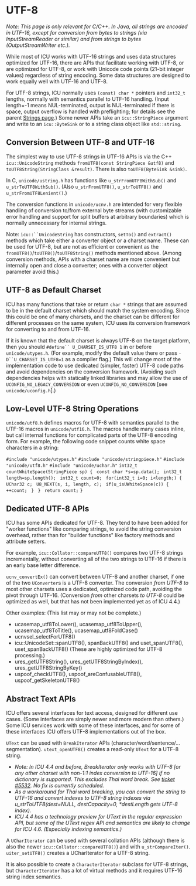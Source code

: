 # UTF-8

*Note: This page is only relevant for C/C++. In Java, all strings are encoded in
UTF-16, except for conversion from bytes to strings (via InputStreamReader or
similar) and from strings to bytes (OutputStreamWriter etc.).*

While most of ICU works with UTF-16 strings and uses data structures optimized
for UTF-16, there are APIs that facilitate working with UTF-8, or are optimized
for UTF-8, or work with Unicode code points (21-bit integer values) regardless
of string encoding. Some data structures are designed to work equally well with
UTF-16 and UTF-8.

For UTF-8 strings, ICU normally uses `(const) char *` pointers and `int32_t`
lengths, normally with semantics parallel to UTF-16 handling. (Input length=-1
means NUL-terminated, output is NUL-terminated if there is space, output
overflow is handled with preflighting; for details see the parent [Strings
page](index.md).) Some newer APIs take an `icu::StringPiece` argument and write
to an `icu::ByteSink` or to a string class object like `std::string`.

## Conversion Between UTF-8 and UTF-16

The simplest way to use UTF-8 strings in UTF-16 APIs is via the C++
`icu::UnicodeString` methods `fromUTF8(const StringPiece &utf8)` and
`toUTF8String(StringClass &result)`. There is also `toUTF8(ByteSink &sink)`.

In C, `unicode/ustring.h` has functions like `u_strFromUTF8WithSub()` and
`u_strToUTF8WithSub()`. (Also `u_strFromUTF8()`, `u_strToUTF8()` and
`u_strFromUTF8Lenient()`.)

The conversion functions in `unicode/ucnv.h` are intended for very flexible
handling of conversion to/from external byte streams (with customizable error
handling and support for split buffers at arbitrary boundaries) which is
normally unnecessary for internal strings.

Note: `icu::``UnicodeString` has constructors, `setTo()` and `extract()` methods
which take either a converter object or a charset name. These can be used for
UTF-8, but are not as efficient or convenient as the
`fromUTF8()`/`toUTF8()`/`toUTF8String()` methods mentioned above. (Among
conversion methods, APIs with a charset name are more convenient but internally
open and close a converter; ones with a converter object parameter avoid this.)

## UTF-8 as Default Charset

ICU has many functions that take or return `char *` strings that are assumed to
be in the default charset which should match the system encoding. Since this
could be one of many charsets, and the charset can be different for different
processes on the same system, ICU uses its conversion framework for converting
to and from UTF-16.

If it is known that the default charset is always UTF-8 on the target platform,
then you should `#define`` U_CHARSET_IS_UTF8 1` in or before `unicode/utypes.h`.
(For example, modify the default value there or pass `-D``U_CHARSET_IS_UTF8=1`
as a compiler flag.) This will change most of the implementation code to use
dedicated (simpler, faster) UTF-8 code paths and avoid dependencies on the
conversion framework. (Avoiding such dependencies helps with statically linked
libraries and may allow the use of `UCONFIG_NO_LEGACY_CONVERSION` or even
`UCONFIG_NO_CONVERSION` \[see `unicode/uconfig.h`\].)

## Low-Level UTF-8 String Operations

`unicode/utf8.h` defines macros for UTF-8 with semantics parallel to the UTF-16
macros in `unicode/utf16.h`. The macros handle many cases inline, but call
internal functions for complicated parts of the UTF-8 encoding form. For
example, the following code snippet counts white space characters in a string:

`#include "unicode/utypes.h"`
`#include "unicode/stringpiece.h"`
`#include "unicode/utf8.h"`
`#include "unicode/uchar.h"`
`int32_t countWhiteSpace(StringPiece sp) {`
` const char *s=sp.data();`
` int32_t length=sp.length();`
` int32_t count=0;`
` for(int32_t i=0; i<length;) {`
` UChar32 c;`
` U8_NEXT(s, i, length, c);`
` if(u_isUWhiteSpace(c)) {`
` ++count;`
` }`
` }`
` return count;`
`}`

## Dedicated UTF-8 APIs

ICU has some APIs dedicated for UTF-8. They tend to have been added for "worker
functions" like comparing strings, to avoid the string conversion overhead,
rather than for "builder functions" like factory methods and attribute setters.

For example, `icu::Collator::compareUTF8()` compares two UTF-8 strings
incrementally, without converting all of the two strings to UTF-16 if there is
an early base letter difference.

`ucnv_convertEx()` can convert between UTF-8 and another charset, if one of the
two `UConverter`s is a UTF-8 converter. The conversion *from UTF-8 to* most
other charsets uses a dedicated, optimized code path, avoiding the pivot through
UTF-16. (Conversion *from* other charsets *to UTF-8* could be optimized as well,
but that has not been implemented yet as of ICU 4.4.)

Other examples: (This list may or may not be complete.)

*   ucasemap_utf8ToLower(), ucasemap_utf8ToUpper(), ucasemap_utf8ToTitle(),
    ucasemap_utf8FoldCase()
*   ucnvsel_selectForUTF8()
*   icu::UnicodeSet::spanUTF8(), spanBackUTF8() and uset_spanUTF8(),
    uset_spanBackUTF8() (These are highly optimized for UTF-8 processing.)
*   ures_getUTF8String(), ures_getUTF8StringByIndex(), ures_getUTF8StringByKey()
*   uspoof_checkUTF8(), uspoof_areConfusableUTF8(), uspoof_getSkeletonUTF8()

## Abstract Text APIs

ICU offers several interfaces for text access, designed for different use cases.
(Some interfaces are simply newer and more modern than others.) Some ICU
services work with some of these interfaces, and for some of these interfaces
ICU offers UTF-8 implementations out of the box.

`UText` can be used with `BreakIterator` APIs (character/word/sentence/...
segmentation). `utext_openUTF8()` creates a read-only `UText` for a UTF-8
string.

*   *Note: In ICU 4.4 and before, BreakIterator only works with UTF-8 \[or any
    other charset with non-1:1 index conversion to UTF-16\] if no dictionary is
    supported. This excludes Thai word break. See [ticket
    #5532](http://bugs.icu-project.org/trac/ticket/5532). No fix is currently
    scheduled.*
*   *As a workaround for Thai word breaking, you can convert the string to
    UTF-16 and convert indexes to UTF-8 string indexes via
    u_strToUTF8(dest=NULL, destCapacity=0, \*destLength gets UTF-8 index).*
*   *ICU 4.4 has a technology preview for UText in the regular expression API,
    but some of the UText regex API and semantics are likely to change for ICU
    4.6. (Especially indexing semantics.)*

A `UCharIterator` can be used with several collation APIs (although there is
also the newer `icu::Collator::compareUTF8()`) and with `u_strCompareIter()`.
`uiter_setUTF8()` creates a UCharIterator for a UTF-8 string.

It is also possible to create a `CharacterIterator` subclass for UTF-8 strings,
but `CharacterIterator` has a lot of virtual methods and it requires UTF-16
string index semantics.
